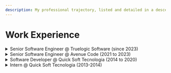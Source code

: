```yaml
---
description: My professional trajectory, listed and detailed in a descending timeline
---
```


# Work Experience

<details>

<summary>Senior Software Engineer @ Truelogic Software (since 2023)</summary>

**Location:** Remote (USA)

* Backend engineering in an US health tech company.
* Developing the core PBM product that has 70M+ members, processing hundreds of thousands of claims per day.
* .NET, C#, ASP.NET Core, AWS, SQL Server, Redis, MongoDB, Elasticsearch, Docker, Agile.
* &#x20;Refactor of .NET Framework monolith into separate microservices using modern .NET and C#.
* Integration of new vendors and partners into the product.
* HIPAA compliance.
* Interviewing candidates for the company’s positions in .NET Engineering.

</details>

<details>

<summary>Senior Software Engineer @ Avenue Code (2021 to 2023)</summary>

**Location:** Remote (Brazil)

* Backend engineering in the largest B2B civil construction marketplace in Brazil (joint venture).
* Developed solutions for 3 founders and 60+ non-founder industries to sell their products to 95K+ local shops across the country, transacting over 8 billion BRL through the platform.
* Led a team with 3 junior developers to develop a new API for new industries to integrate into the marketplace.
* .NET, C#, ASP.NET Core, Azure, AWS, Docker, Kubernetes (EKS), SQL Server, MongoDB, RabbitMQ, ELK stack.

</details>

<details>

<summary>Software Developer @ Quick Soft Tecnologia (2014 to 2020)</summary>

**Location:** Blumenau, Santa Catarina (Brazil)

* Development, testing and improvement of modern web applications, REST services, cross-platform background services using .NET Core.
* Development of an extendable web framework to rewrite company's legacy apps using newer technologies based in metadata and code generation.
* Development of a distributed secure mail platform synced with a Postfix service.
* Development of a grid computing platform for background services with master worker architecture.
* Front-end development with Vue.js.
* Maintenance on legacy applications using .NET Framework, Web Forms with AJAX and SOAP services.
* Design of features like data modeling and API design.
* Teaching and guidance of interns and junior developers.

</details>

<details>

<summary>Intern @ Quick Soft Tecnologia (2013-2014)</summary>

**Location:** Blumenau, Santa Catarina (Brazil)

* The beginning of my career.
* I'm grateful for their trust in me and for everything I learned there.&#x20;

</details>
